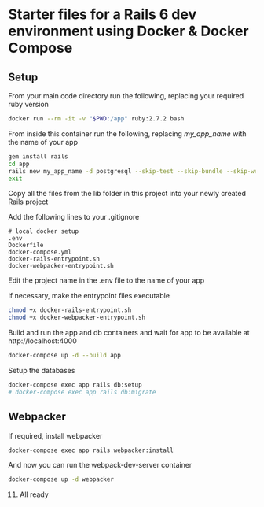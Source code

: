 # Starter files for a Rails 6 dev environment using Docker & Docker Compose

## Setup

From your main code directory run the following, replacing your required ruby version

```sh
docker run --rm -it -v "$PWD:/app" ruby:2.7.2 bash
```

From inside this container run the following, replacing _my_app_name_ with the name of your app

```sh
gem install rails
cd app
rails new my_app_name -d postgresql --skip-test --skip-bundle --skip-webpack-install
exit
```

Copy all the files from the lib folder in this project into your newly created Rails project

Add the following lines to your .gitignore

```
# local docker setup
.env
Dockerfile
docker-compose.yml
docker-rails-entrypoint.sh
docker-webpacker-entrypoint.sh
```

Edit the project name in the .env file to the name of your app

If necessary, make the entrypoint files executable

```sh
chmod +x docker-rails-entrypoint.sh
chmod +x docker-webpacker-entrypoint.sh
```

Build and run the app and db containers and wait for app to be available at http://localhost:4000

```sh
docker-compose up -d --build app
```

Setup the databases

```sh
docker-compose exec app rails db:setup
# docker-compose exec app rails db:migrate
```

## Webpacker

If required, install webpacker

```sh
docker-compose exec app rails webpacker:install
```

And now you can run the webpack-dev-server container

```sh
docker-compose up -d webpacker
```

11. All ready

